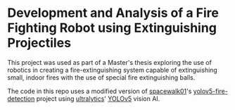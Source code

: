 # Development and Analysis of a Fire Fighting Robot using Extinguishing Projectiles

This project was used as part of a Master's thesis exploring the use of robotics in creating a fire-extinguishing system capable of extinguishing small, indoor fires with the use of special fire extinguishing balls. 

The code in this repo uses a modified version of [spacewalk01](https://github.com/spacewalk01)'s [yolov5-fire-detection](https://github.com/spacewalk01/yolov5-fire-detection) project using [ultralytics](https://github.com/ultralytics)' [YOLOv5](https://github.com/ultralytics/yolov5) vision AI.

